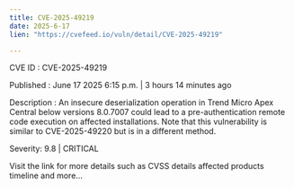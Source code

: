 ```yaml
---
title: CVE-2025-49219
date: 2025-6-17
lien: "https://cvefeed.io/vuln/detail/CVE-2025-49219"

---
```


CVE ID : CVE-2025-49219

Published :  June 17
2025
6:15 p.m. | 3 hours
14 minutes ago

Description : An insecure deserialization operation in Trend Micro Apex Central below versions 8.0.7007 could lead to a pre-authentication remote code execution on affected installations. Note that this vulnerability is similar to CVE-2025-49220 but is in a different method.

Severity: 9.8 | CRITICAL

Visit the link for more details
such as CVSS details
affected products
timeline
and more...
